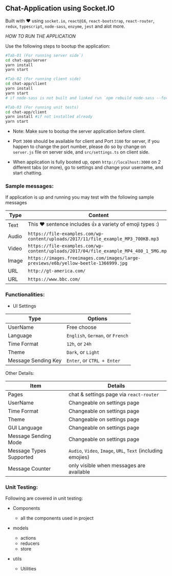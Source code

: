 ## Chat-Application using Socket.IO

Built with ❤️ using `socket.io`, `react@16`, `react-bootstrap`, `react-router`, `redux`, `typescript`, `node-sass`, `enzyme`, `jest` and alot more.

*HOW TO RUN THE APPLICATION*

Use the following steps to bootup the application:

```bash
#Tab-01 (For running server side`)
cd chat-app/server
yarn install
yarn start

#Tab-02 (For running client side)
cd chat-app/client
yarn install
yarn start
# if node-sass is not built and linked run `npm rebuild node-sass --force` before `yarn start`

#Tab-03 (For running unit tests)
cd chat-app/client
yarn install #if not installed already
yarn start
```
* Note: Make sure to bootup the server application before client.

* Port `3000` should be available for client and Port `3100` for server, if you happen to change the port number, please do so by change on `server.js` file on server side, and `src/settings.ts` on client side.

* When application is fully booted up, open `http://localhost:3000` on 2 different tabs (or more), go to settings and change your username, and start chatting.

### Sample messages:
If application is up and running you may test with the following sample messages

| Type | Content |
|-|-|
| Text | This ❤️ sentence includes :+1: a variety of emoji types :) |
| Audio | `https://file-examples.com/wp-content/uploads/2017/11/file_example_MP3_700KB.mp3` |
| Video | `https://file-examples.com/wp-content/uploads/2017/04/file_example_MP4_480_1_5MG.mp4` |
| Image | `https://images.freeimages.com/images/large-previews/e6b/yellow-beetle-1366999.jpg` |
| URL | `http://gt-america.com/` |
| URL | `https://www.bbc.com/` |

### Functionalities:

* UI Settings

| Type | Options |
|-|-|
| UserName | Free choose |
| Language | `English`, `German`, or  `French` |
| Time Format | `12h`, or `24h` |
| Theme | `Dark`, or `Light` |
| Message Sending Key | `Enter`, or `CTRL + Enter` |


Other Details:


| Item | Details |
|-|-|
| Pages | chat & settings page via `react-router` |
|UserName|Changeable on settings page|
|Time Format|Changeable on settings page|
|Theme|Changeable on settings page|
|GUI Language|Changeable on settings page|
|Message Sending Mode|Changeable on settings page|
|Message Types Supported| `Audio`, `Video`, `Image`, `URL`, `Text` (including emojies)|
|Message Counter|  only visible when messages are available |


### Unit Testing:
Following are covered in unit testing:
* Components

    * all the components used in project

* models
    
    * actions
    * reducers
    * store

* utils
    
    * Utilities


